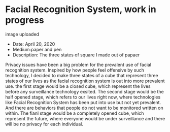 # Facial Recognition System, work in progress

image uploaded

- Date: April 20, 2020
- Medium:paper and pen
- Description: The three states of square I made out of papaer

Privacy issues have been a big problem for the prevalent use of facial recognition system. Inspired by how people feel offensive by such technology, I decided to make three states of a cube that represent three states of our lives as the facial recognition system is out into more prevalent use. the first stage would be a closed cube, which represent the lives before any surveillance technology exsited. The second stage would be the half opened stage, which refers to our lives right now, where technologies like Facial Recognition System has been put into use but not yet prevalent. And there are behaviors that people do not want to be monitored written on within. The fianl stage would be a completely opened cube, which represent the future, where everyone would be under surveillance and there will be no privacy for each individual.